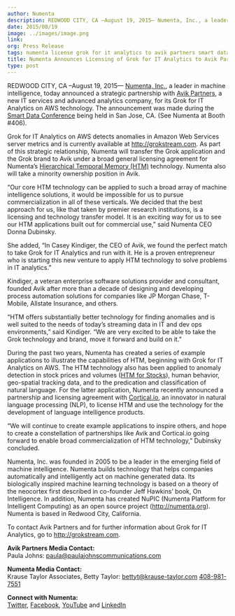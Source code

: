 ```yaml
---
author: Numenta
description: REDWOOD CITY, CA –August 19, 2015— Numenta, Inc., a leader in machine intelligence, today announced a strategic partnership with Avik Partners, a new IT services and advanced analytics company, for its Grok for IT Analytics on AWS technology.
date: 2015/08/19
image: ../images/image.png
link:
org: Press Release
tags: numenta license grok for it analytics to avik partners smart data conference 2015 dataversity
title: Numenta Announces Licensing of Grok for IT Analytics to Avik Partners
type: post
---
```


REDWOOD CITY, CA –August 19, 2015— [Numenta, Inc.](/), a leader in machine
intelligence, today announced a strategic partnership with
[Avik Partners](http://www.grokstream.com/), a new IT services and advanced
analytics company, for its Grok for IT Analytics on AWS technology. The
announcement was made during the
[Smart Data Conference](http://smartdata2015.dataversity.net) being held in
San Jose, CA. (See Numenta at Booth #406).

Grok for IT Analytics on AWS detects anomalies in Amazon Web Services server
metrics and is currently available at http://grokstream.com.
As part of this strategic relationship, Numenta will transfer the Grok
application and the Grok brand to Avik under a broad general licensing agreement
for Numenta’s [Hierarchical Temporal Memory (HTM)](/resources/papers-videos-and-more/)
technology. Numenta also will take a minority ownership position in Avik.

“Our core HTM technology can be applied to such a broad array of machine
intelligence solutions, it would be impossible for us to pursue
commercialization in all of these verticals. We decided that the best approach
for us, like that taken by premier research institutions, is a licensing and
technology transfer model. It is an exciting way for us to see our HTM
applications built out for commercial use,” said Numenta CEO Donna Dubinsky.  

She added, “In Casey Kindiger, the CEO of Avik, we found the perfect match to
take Grok for IT Analytics and run with it. He is a proven entrepreneur who is
starting this new venture to apply HTM technology to solve problems in IT
analytics.”

Kindiger, a veteran enterprise software solutions provider and consultant,
founded Avik after more than a decade of designing and developing process
automation solutions for companies like JP Morgan Chase, T-Mobile, Allstate
Insurance, and others.

“HTM offers substantially better technology for finding anomalies and is well
suited to the needs of today’s streaming data in IT and dev ops environments,”
said Kindiger. “We are very excited to be able to take the Grok technology and
brand, move it forward and build on it.”

During the past two years, Numenta has created a series of example applications
to illustrate the capabilities of HTM, beginning with Grok for IT Analytics on
AWS. The HTM technology also has been applied to anomaly detection in stock
prices and volumes
([HTM for Stocks](/machine-intelligence-technology/applications/)),
human behavior, geo-spatial tracking data, and to the predication and
classification of natural language. For the latter application, Numenta recently
announced a partnership and licensing agreement with
[Cortical.io](/press/2015/05/14/numenta-and-cortical-io-form-strategic-partnership/),
an innovator in natural language processing (NLP), to license HTM and use the
technology for the development of language intelligence products.

“We will continue to create example applications to inspire others, and hope to
create a constellation of partnerships like Avik and Cortical.io going forward
to enable broad commercialization of HTM technology,” Dubinsky concluded.

Numenta, Inc. was founded in 2005 to be a leader in the emerging field of
machine intelligence. Numenta builds technology that helps companies
automatically and intelligently act on machine generated data.  Its biologically
inspired machine learning technology is based on a theory of the neocortex first
described in co-founder Jeff Hawkins’ book, On Intelligence. In addition,
Numenta has created NuPIC (Numenta Platform for Intelligent Computing) as an
open source project (http://numenta.org).  Numenta is based in Redwood City,
California.  

To contact Avik Partners and for further information about Grok for IT
Analytics, go to http://grokstream.com.

**Avik Partners Media Contact:** <br/>
Paula Johns:
[paula@paulajohnscommunications.com](mailto:paula@paulajohnscommunications.com)

**Numenta Media Contact:** <br/>
Krause Taylor Associates,
Betty Taylor:
[bettyt@krause-taylor.com](mailto:bettyt@krause-taylor.com)
[408-981-7551](tel:+1-408-981-7551)

**Connect with Numenta:** <br/>
[Twitter](https://twitter.com/numenta),
[Facebook](https://www.facebook.com/pages/Numenta/321559142118?ref=br_tf),
[YouTube](https://www.youtube.com/user/numenta) and
[LinkedIn](https://www.linkedin.com/company/numenta)
